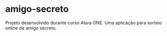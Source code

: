 # amigo-secreto
Projeto desenvolvido durante curso Alura ONE. Uma aplicação para sorteio online de amigo secreto.
